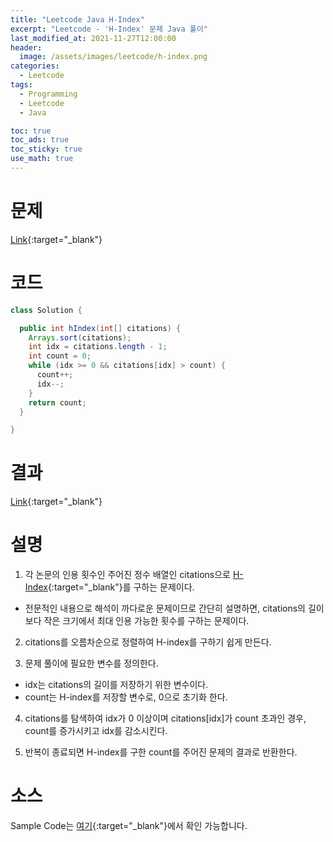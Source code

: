 ```yaml
---
title: "Leetcode Java H-Index"
excerpt: "Leetcode - 'H-Index' 문제 Java 풀이"
last_modified_at: 2021-11-27T12:00:00
header:
  image: /assets/images/leetcode/h-index.png
categories:
  - Leetcode
tags:
  - Programming
  - Leetcode
  - Java

toc: true
toc_ads: true
toc_sticky: true
use_math: true
---
```

# 문제
[Link](https://leetcode.com/problems/h-index/){:target="_blank"}

# 코드
```java
class Solution {

  public int hIndex(int[] citations) {
    Arrays.sort(citations);
    int idx = citations.length - 1;
    int count = 0;
    while (idx >= 0 && citations[idx] > count) {
      count++;
      idx--;
    }
    return count;
  }

}
```

# 결과
[Link](https://leetcode.com/submissions/detail/593218715/){:target="_blank"}

# 설명
1. 각 논문의 인용 횟수인 주어진 정수 배열인 citations으로 [H-Index](https://en.wikipedia.org/wiki/H-index){:target="_blank"}를 구하는 문제이다.
- 전문적인 내용으로 해석이 까다로운 문제이므로 간단히 설명하면, citations의 길이보다 작은 크기에서 최대 인용 가능한 횟수를 구하는 문제이다.

2. citations를 오름차순으로 정렬하여 H-index를 구하기 쉽게 만든다.

3. 문제 풀이에 필요한 변수를 정의한다.
- idx는 citations의 길이를 저장하기 위한 변수이다.
- count는 H-index를 저장할 변수로, 0으로 초기화 한다.

4. citations를 탐색하여 idx가 0 이상이며 citations[idx]가 count 초과인 경우, count를 증가시키고 idx를 감소시킨다.

5. 반복이 종료되면 H-index를 구한 count를 주어진 문제의 결과로 반환한다.

# 소스
Sample Code는 [여기](https://github.com/GracefulSoul/leetcode/blob/master/src/main/java/gracefulsoul/problems/HIndex.java){:target="_blank"}에서 확인 가능합니다.
